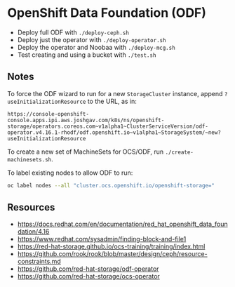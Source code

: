 # OpenShift Data Foundation (ODF)

- Deploy full ODF with `./deploy-ceph.sh`
- Deploy just the operator with `./deploy-operator.sh`
- Deploy the operator and Noobaa with `./deploy-mcg.sh`
- Test creating and using a bucket with `./test.sh` 

## Notes

To force the ODF wizard to run for a new `StorageCluster` instance, append `?useInitializationResource` to the URL, as in:

```
https://console-openshift-console.apps.ipi.aws.joshgav.com/k8s/ns/openshift-storage/operators.coreos.com~v1alpha1~ClusterServiceVersion/odf-operator.v4.16.1-rhodf/odf.openshift.io~v1alpha1~StorageSystem/~new?useInitializationResource
```

To create a new set of MachineSets for OCS/ODF, run `./create-machinesets.sh`.

To label existing nodes to allow ODF to run:

```bash
oc label nodes --all "cluster.ocs.openshift.io/openshift-storage="
```


## Resources

- https://docs.redhat.com/en/documentation/red_hat_openshift_data_foundation/4.16
- https://www.redhat.com/sysadmin/finding-block-and-file1
- https://red-hat-storage.github.io/ocs-training/training/index.html
- https://github.com/rook/rook/blob/master/design/ceph/resource-constraints.md
- https://github.com/red-hat-storage/odf-operator
- https://github.com/red-hat-storage/ocs-operator
